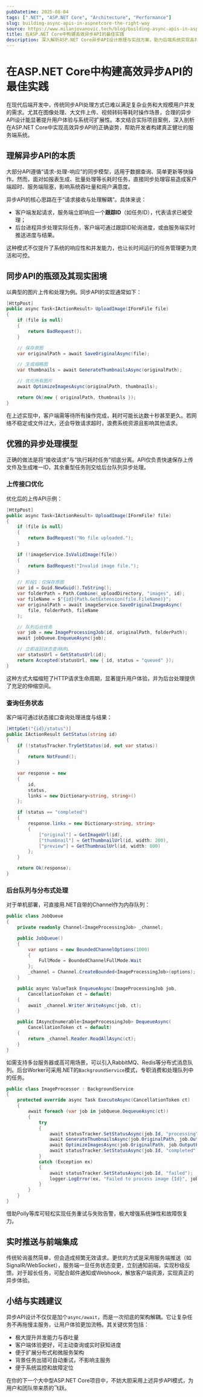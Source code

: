 ```yaml
---
pubDatetime: 2025-08-04
tags: [".NET", "ASP.NET Core", "Architecture", "Performance"]
slug: building-async-apis-in-aspnetcore-the-right-way
source: https://www.milanjovanovic.tech/blog/building-async-apis-in-aspnetcore-the-right-way
title: 在ASP.NET Core中构建高效异步API的最佳实践
description: 深入解析ASP.NET Core异步API设计原理与实战方案，助力后端系统实现高并发、高可用和出色用户体验。文章涵盖典型场景、核心实现、分布式队列、实时推送等关键细节，适合中高级开发者参考。
---
```


# 在ASP.NET Core中构建高效异步API的最佳实践

在现代后端开发中，传统同步API处理方式已难以满足复杂业务和大规模用户并发的需求。尤其在图像处理、大文件上传、视频转码等耗时操作场景，合理的异步API设计能显著提升用户体验与系统可扩展性。本文结合实际项目案例，深入剖析在ASP.NET Core中实现高效异步API的正确姿势，帮助开发者构建真正健壮的服务端系统。

## 理解异步API的本质

大部分API遵循“请求-处理-响应”的同步模型，适用于数据查询、简单更新等快操作。然而，面对如报表生成、批量处理等长耗时任务，直接同步处理容易造成客户端超时、服务端阻塞，影响系统吞吐量和用户满意度。

异步API的核心思路在于“请求接收与处理解耦”。具体来说：

- 客户端发起请求，服务端立即响应一个**跟踪ID**（如任务ID），代表请求已被受理；
- 后台进程异步处理实际任务，客户端可通过跟踪ID轮询进度，或由服务端实时推送进度与结果。

这种模式不仅提升了系统的响应性和并发能力，也让长时间运行的任务管理更为灵活和可控。

## 同步API的瓶颈及其现实困境

以典型的图片上传和处理为例。同步API的实现通常如下：

```csharp
[HttpPost]
public async Task<IActionResult> UploadImage(IFormFile file)
{
    if (file is null)
    {
        return BadRequest();
    }

    // 保存原图
    var originalPath = await SaveOriginalAsync(file);

    // 生成缩略图
    var thumbnails = await GenerateThumbnailsAsync(originalPath);

    // 优化所有图片
    await OptimizeImagesAsync(originalPath, thumbnails);

    return Ok(new { originalPath, thumbnails });
}
```

在上述实现中，客户端需等待所有操作完成，耗时可能长达数十秒甚至更久。若网络不稳定或文件过大，还会导致请求超时，浪费系统资源且影响其他请求。

## 优雅的异步处理模型

正确的做法是将“接收请求”与“执行耗时任务”彻底分离。API仅负责快速保存上传文件及生成唯一ID，其余重型任务则交给后台队列异步处理。

### 上传接口优化

优化后的上传API示例：

```csharp
[HttpPost]
public async Task<IActionResult> UploadImage(IFormFile? file)
{
    if (file is null)
    {
        return BadRequest("No file uploaded.");
    }

    if (!imageService.IsValidImage(file))
    {
        return BadRequest("Invalid image file.");
    }

    // 阶段1：仅保存原图
    var id = Guid.NewGuid().ToString();
    var folderPath = Path.Combine(_uploadDirectory, "images", id);
    var fileName = $"{id}{Path.GetExtension(file.FileName)}";
    var originalPath = await imageService.SaveOriginalImageAsync(
        file, folderPath, fileName
    );

    // 队列后台任务
    var job = new ImageProcessingJob(id, originalPath, folderPath);
    await jobQueue.EnqueueAsync(job);

    // 立即返回状态查询URL
    var statusUrl = GetStatusUrl(id);
    return Accepted(statusUrl, new { id, status = "queued" });
}
```

这种方式大幅缩短了HTTP请求生命周期，显著提升用户体验，并为后台处理提供了充足的伸缩空间。

### 查询任务状态

客户端可通过状态接口查询处理进度与结果：

```csharp
[HttpGet("{id}/status")]
public IActionResult GetStatus(string id)
{
    if (!statusTracker.TryGetStatus(id, out var status))
    {
        return NotFound();
    }

    var response = new
    {
        id,
        status,
        links = new Dictionary<string, string>()
    };

    if (status == "completed")
    {
        response.links = new Dictionary<string, string>
        {
            ["original"] = GetImageUrl(id),
            ["thumbnail"] = GetThumbnailUrl(id, width: 200),
            ["preview"] = GetThumbnailUrl(id, width: 800)
        };
    }

    return Ok(response);
}
```

### 后台队列与分布式处理

对于单机部署，可直接用.NET自带的Channel作为内存队列：

```csharp
public class JobQueue
{
    private readonly Channel<ImageProcessingJob> _channel;

    public JobQueue()
    {
        var options = new BoundedChannelOptions(1000)
        {
            FullMode = BoundedChannelFullMode.Wait
        };
        _channel = Channel.CreateBounded<ImageProcessingJob>(options);
    }

    public async ValueTask EnqueueAsync(ImageProcessingJob job,
        CancellationToken ct = default)
    {
        await _channel.Writer.WriteAsync(job, ct);
    }

    public IAsyncEnumerable<ImageProcessingJob> DequeueAsync(
        CancellationToken ct = default)
    {
        return _channel.Reader.ReadAllAsync(ct);
    }
}
```

如需支持多台服务器或高可用场景，可以引入RabbitMQ、Redis等分布式消息队列。后台Worker可采用.NET的`BackgroundService`模式，专职消费和处理队列中的任务。

```csharp
public class ImageProcessor : BackgroundService
{
    protected override async Task ExecuteAsync(CancellationToken ct)
    {
        await foreach (var job in jobQueue.DequeueAsync(ct))
        {
            try
            {
                await statusTracker.SetStatusAsync(job.Id, "processing");
                await GenerateThumbnailsAsync(job.OriginalPath, job.OutputPath);
                await OptimizeImagesAsync(job.OriginalPath, job.OutputPath);
                await statusTracker.SetStatusAsync(job.Id, "completed");
            }
            catch (Exception ex)
            {
                await statusTracker.SetStatusAsync(job.Id, "failed");
                logger.LogError(ex, "Failed to process image {Id}", job.Id);
            }
        }
    }
}
```

借助Polly等库可轻松实现任务重试与失败告警，极大增强系统弹性和故障恢复力。

## 实时推送与前端集成

传统轮询虽然简单，但会造成频繁无效请求。更优的方式是采用服务端推送（如SignalR/WebSocket），服务端一旦任务状态变更，立刻通知前端，实现秒级反馈。对于超长任务，可配合邮件通知或Webhook，解放客户端资源，实现真正的异步体验。

## 小结与实践建议

异步API设计不仅仅是加个`async/await`，而是一次彻底的架构解耦。它让复杂任务不再拖慢主服务，让用户体验更加流畅。其关键优势包括：

- 极大提升并发能力与吞吐量
- 客户端体验更好，可主动查询或实时获知进度
- 便于扩展分布式和微服务架构
- 背景任务出错可自动重试，不影响主服务
- 便于系统监控和故障定位

在你的下一个大中型ASP.NET Core项目中，不妨大胆采用上述异步API模式，为用户和团队带来质的飞跃。
